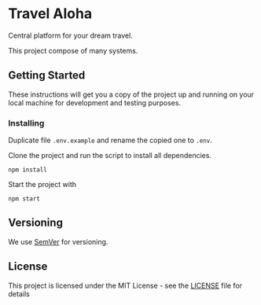 # Travel Aloha

Central platform for your dream travel.

This project compose of many systems.

## Getting Started

These instructions will get you a copy of the project up and running on your local machine for development and testing purposes.

### Installing

Duplicate file ```.env.example``` and rename the copied one to ```.env```.

Clone the project and run the script to install all dependencies.

```
npm install
```

Start the project with

```
npm start
```


## Versioning

We use [SemVer](http://semver.org/) for versioning.


## License

This project is licensed under the MIT License - see the [LICENSE](LICENSE) file for details
